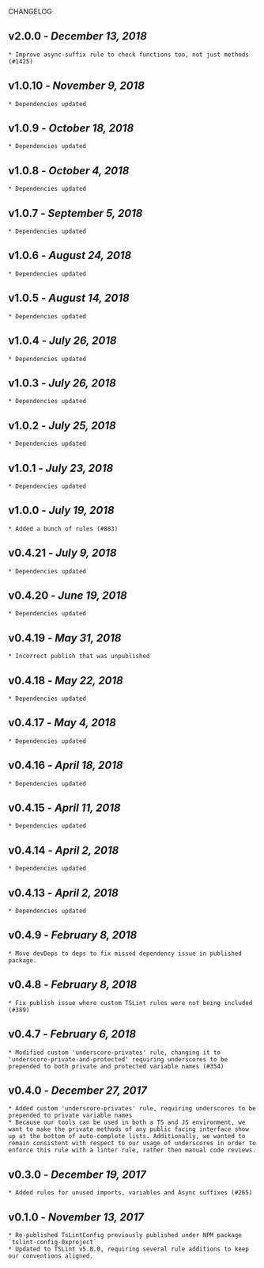 <!--
changelogUtils.file is auto-generated using the monorepo-scripts package. Don't edit directly.
Edit the package's CHANGELOG.json file only.
-->

CHANGELOG

## v2.0.0 - _December 13, 2018_

    * Improve async-suffix rule to check functions too, not just methods (#1425)

## v1.0.10 - _November 9, 2018_

    * Dependencies updated

## v1.0.9 - _October 18, 2018_

    * Dependencies updated

## v1.0.8 - _October 4, 2018_

    * Dependencies updated

## v1.0.7 - _September 5, 2018_

    * Dependencies updated

## v1.0.6 - _August 24, 2018_

    * Dependencies updated

## v1.0.5 - _August 14, 2018_

    * Dependencies updated

## v1.0.4 - _July 26, 2018_

    * Dependencies updated

## v1.0.3 - _July 26, 2018_

    * Dependencies updated

## v1.0.2 - _July 25, 2018_

    * Dependencies updated

## v1.0.1 - _July 23, 2018_

    * Dependencies updated

## v1.0.0 - _July 19, 2018_

    * Added a bunch of rules (#883)

## v0.4.21 - _July 9, 2018_

    * Dependencies updated

## v0.4.20 - _June 19, 2018_

    * Dependencies updated

## v0.4.19 - _May 31, 2018_

    * Incorrect publish that was unpublished

## v0.4.18 - _May 22, 2018_

    * Dependencies updated

## v0.4.17 - _May 4, 2018_

    * Dependencies updated

## v0.4.16 - _April 18, 2018_

    * Dependencies updated

## v0.4.15 - _April 11, 2018_

    * Dependencies updated

## v0.4.14 - _April 2, 2018_

    * Dependencies updated

## v0.4.13 - _April 2, 2018_

    * Dependencies updated

## v0.4.9 - _February 8, 2018_

    * Move devDeps to deps to fix missed dependency issue in published package.

## v0.4.8 - _February 8, 2018_

    * Fix publish issue where custom TSLint rules were not being included (#389)

## v0.4.7 - _February 6, 2018_

    * Modified custom 'underscore-privates' rule, changing it to 'underscore-private-and-protected' requiring underscores to be prepended to both private and protected variable names (#354)

## v0.4.0 - _December 27, 2017_

    * Added custom 'underscore-privates' rule, requiring underscores to be prepended to private variable names
    * Because our tools can be used in both a TS and JS environment, we want to make the private methods of any public facing interface show up at the bottom of auto-complete lists. Additionally, we wanted to remain consistent with respect to our usage of underscores in order to enforce this rule with a linter rule, rather then manual code reviews.

## v0.3.0 - _December 19, 2017_

    * Added rules for unused imports, variables and Async suffixes (#265)

## v0.1.0 - _November 13, 2017_

    * Re-published TsLintConfig previously published under NPM package `tslint-config-0xproject`
    * Updated to TSLint v5.8.0, requiring several rule additions to keep our conventions aligned.
